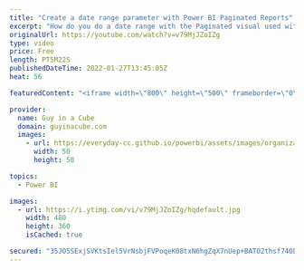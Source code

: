 ```yaml
---
title: "Create a date range parameter with Power BI Paginated Reports"
excerpt: "How do you do a date range with the Paginated visual used with Power BI Paginated Reports? Adam shows you how to get a date range going without passing every day's value within the range.  Create and use the paginated report visual https://docs.microsoft.com/power-bi/visuals/paginated-report-visual"
originalUrl: https://youtube.com/watch?v=v79MjJZoIZg
type: video
price: Free
length: PT5M22S
publishedDateTime: 2022-01-27T13:45:05Z
heat: 56

featuredContent: "<iframe width=\"800\" height=\"500\" frameborder=\"0\" src=\"https://www.youtube.com/embed/v79MjJZoIZg\" allow=\"accelerometer; autoplay; encrypted-media; gyroscope; picture-in-picture\" allowfullscreen></iframe>"

provider:
  name: Guy in a Cube
  domain: guyinacube.com
  images:
    - url: https://everyday-cc.github.io/powerbi/assets/images/organizations/guyinacube.com-50x50.jpg
      width: 50
      height: 50

topics:
  - Power BI

images:
  - url: https://i.ytimg.com/vi/v79MjJZoIZg/hqdefault.jpg
    width: 480
    height: 360
    isCached: true

secured: "35JO5SExjSVKtsIel5VrNsbjFVPoqeK08txN6hgZqX7nUep+BATO2thsf74OLFJ3B5AR+41IsADzDCTSV1KPI12F/FJxjgGn4Ih7IhEa3rMI+e1D9Um5Wb/XaGZ/b2lz/KINzu0s1IjXRbzaIKdQV2o7LnVXUvbvspHgMZH8xA+QskpeyFzGkpAV72gQ8d/3BclKzQc/fE5IWGjttTh1VUVkLZlF0nm0Q1RGwVruKdD1G2bxy/DxvfOeiuAzpHpS+mVP70x4WcEiSPDJizX+8azt4g6BrJEoF6+Pr1m1omV8FazD6nMJCJzV5mUg01OMJyO9WTWLmu7K4cNAOIGZdLID4DswwCU6qtH5bc3o/PeP/Eqm89V5zATJsbOHhvRNXPatC86da4CMWqqeggYwmBb2fisghK/C/Kq6diKsYGI=;g2a/ijUtTmJcImg/9AhaQg=="
---
```


